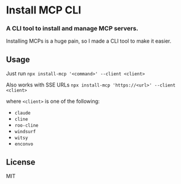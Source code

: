 # Install MCP CLI

### A CLI tool to install and manage MCP servers.

Installing MCPs is a huge pain, so I made a CLI tool to make it easier.

## Usage

Just run
`npx install-mcp '<command>' --client <client>`

Also works with SSE URLs
`npx install-mcp 'https://<url>' --client <client>`

where `<client>` is one of the following:

- `claude`
- `cline`
- `roo-cline`
- `windsurf`
- `witsy`
- `enconvo`

## License

MIT
